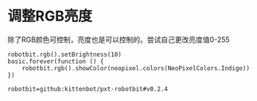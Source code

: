 # 调整RGB亮度

除了RGB颜色可控制，亮度也是可以控制的。尝试自己更改亮度值0-255

```blocks
robotbit.rgb().setBrightness(10)
basic.forever(function () {
    robotbit.rgb().showColor(neopixel.colors(NeoPixelColors.Indigo))
})
```

```package
robotbit=github:kittenbot/pxt-robotbit#v0.2.4
```

